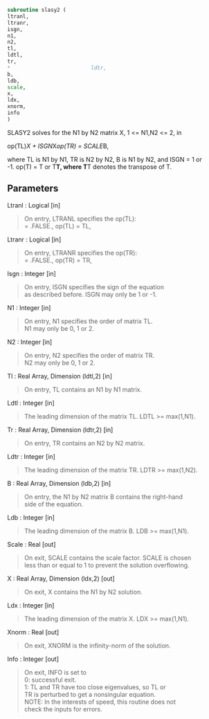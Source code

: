 ```fortran  
subroutine slasy2 (  
ltranl,  
ltranr,  
isgn,  
n1,  
n2,  
tl,  
ldtl,  
tr,  
*                          ldtr,  
b,  
ldb,  
scale,  
x,  
ldx,  
xnorm,  
info  
)  
```  
  
SLASY2 solves for the N1 by N2 matrix X, 1 <= N1,N2 <= 2, in  
  
op(TL)*X + ISGN*X*op(TR) = SCALE*B,  
  
where TL is N1 by N1, TR is N2 by N2, B is N1 by N2, and ISGN = 1 or  
-1.  op(T) = T or T**T, where T**T denotes the transpose of T.  
  
## Parameters  
Ltranl : Logical [in]  
> On entry, LTRANL specifies the op(TL):  
> = .FALSE., op(TL) = TL,  
  
Ltranr : Logical [in]  
> On entry, LTRANR specifies the op(TR):  
> = .FALSE., op(TR) = TR,  
  
Isgn : Integer [in]  
> On entry, ISGN specifies the sign of the equation  
> as described before. ISGN may only be 1 or -1.  
  
N1 : Integer [in]  
> On entry, N1 specifies the order of matrix TL.  
> N1 may only be 0, 1 or 2.  
  
N2 : Integer [in]  
> On entry, N2 specifies the order of matrix TR.  
> N2 may only be 0, 1 or 2.  
  
Tl : Real Array, Dimension (ldtl,2) [in]  
> On entry, TL contains an N1 by N1 matrix.  
  
Ldtl : Integer [in]  
> The leading dimension of the matrix TL. LDTL >= max(1,N1).  
  
Tr : Real Array, Dimension (ldtr,2) [in]  
> On entry, TR contains an N2 by N2 matrix.  
  
Ldtr : Integer [in]  
> The leading dimension of the matrix TR. LDTR >= max(1,N2).  
  
B : Real Array, Dimension (ldb,2) [in]  
> On entry, the N1 by N2 matrix B contains the right-hand  
> side of the equation.  
  
Ldb : Integer [in]  
> The leading dimension of the matrix B. LDB >= max(1,N1).  
  
Scale : Real [out]  
> On exit, SCALE contains the scale factor. SCALE is chosen  
> less than or equal to 1 to prevent the solution overflowing.  
  
X : Real Array, Dimension (ldx,2) [out]  
> On exit, X contains the N1 by N2 solution.  
  
Ldx : Integer [in]  
> The leading dimension of the matrix X. LDX >= max(1,N1).  
  
Xnorm : Real [out]  
> On exit, XNORM is the infinity-norm of the solution.  
  
Info : Integer [out]  
> On exit, INFO is set to  
> 0: successful exit.  
> 1: TL and TR have too close eigenvalues, so TL or  
> TR is perturbed to get a nonsingular equation.  
> NOTE: In the interests of speed, this routine does not  
> check the inputs for errors.  
  
